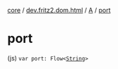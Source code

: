 [core](../../index.md) / [dev.fritz2.dom.html](../index.md) / [A](index.md) / [port](./port.md)

# port

(js) `var port: Flow<`[`String`](https://kotlinlang.org/api/latest/jvm/stdlib/kotlin/-string/index.html)`>`